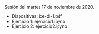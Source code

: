 Sesión del martes 17 de noviembre de 2020.

* Diapositivas: ice-dl-1.pdf
* Ejercicio 1: ejercicio1.ipynb
* Ejercicio 2: ejercicio2.ipynb
